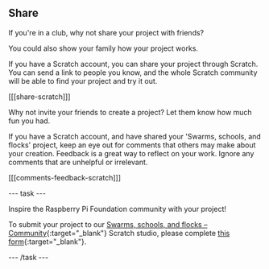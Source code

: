 ## Share

If you're in a club, why not share your project with friends?

You could also show your family how your project works.

If you have a Scratch account, you can share your project through Scratch. You can send a link to people you know, and the whole Scratch community will be able to find your project and try it out.

[[[share-scratch]]]

Why not invite your friends to create a project? Let them know how much fun you had.

If you have a Scratch account, and have shared your 'Swarms, schools, and flocks' project, keep an eye out for comments that others may make about your creation. Feedback is a great way to reflect on your work. Ignore any comments that are unhelpful or irrelevant.

[[[comments-feedback-scratch]]]

--- task ---

Inspire the Raspberry Pi Foundation community with your project!

To submit your project to our [Swarms, schools, and flocks – Community](https://scratch.mit.edu/studios/30122177){:target="_blank"} Scratch studio, please complete [this form](https://form.raspberrypi.org/f/community-project-submissions){:target="_blank"}.

--- /task ---
